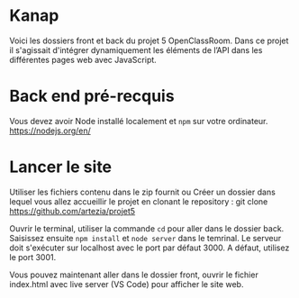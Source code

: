 # Kanap #
Voici les dossiers front et back du projet 5 OpenClassRoom. 
Dans ce projet il s'agissait d'intégrer dynamiquement les éléments de l’API dans les différentes pages web avec JavaScript. 

# Back end pré-recquis #

Vous devez avoir Node installé localement et `npm` sur votre ordinateur. https://nodejs.org/en/

# Lancer le site #

Utiliser les fichiers contenu dans le zip fournit ou Créer un dossier dans lequel vous allez accueillir le projet en clonant le repository : git clone https://github.com/artezia/projet5

Ouvrir le terminal, utiliser la commande `cd` pour aller dans le dossier back.  
Saisissez ensuite `npm install` et `node server` dans le temrinal.
Le serveur doit s'exécuter sur localhost avec le port par défaut 3000. A défaut, utilisez le port 3001.

Vous pouvez maintenant aller dans le dossier front, ouvrir le fichier index.html avec live server (VS Code) pour afficher le site web.